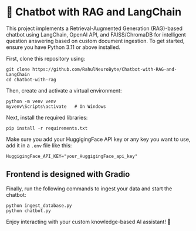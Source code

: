# 🤖 Chatbot with RAG and LangChain  

This project implements a Retrieval-Augmented Generation (RAG)-based chatbot using LangChain, OpenAI API, and FAISS/ChromaDB for intelligent question answering based on custom document ingestion. To get started, ensure you have Python 3.11 or above installed.  

First, clone this repository using:

```
git clone https://github.com/RahulNeuroByte/Chatbot-with-RAG-and-LangChain
cd chatbot-with-rag
```

Then, create and activate a virtual environment:

```
python -m venv venv
myvenv\Scripts\activate   # On Windows

```

Next, install the required libraries:

```
pip install -r requirements.txt
```

Make sure you add your HuggigingFace API key or any key you want to use, add it in a `.env` file like this:

```
HuggigingFace_API_KEY="your_HuggigingFace_api_key"
```
## Frontend is designed with Gradio

Finally, run the following commands to ingest your data and start the chatbot:

```
python ingest_database.py
python chatbot.py
```

Enjoy interacting with your custom knowledge-based AI assistant! 🎯
